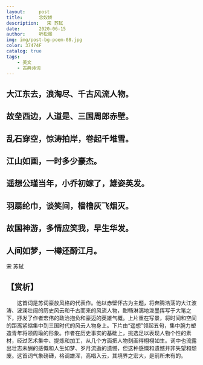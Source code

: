```yaml
---
layout:     post
title:      念奴娇
description:   宋 苏轼
date:       2020-06-15
author:     听松阁
img: img/post-bg-poem-08.jpg
color: 37474F
catalog: true
tags:
    - 美文
    - 古典诗词
---
```


## 大江东去，浪淘尽、千古风流人物。
## 故垒西边，人道是、三国周郎赤壁。
## 乱石穿空，惊涛拍岸，卷起千堆雪。
## 江山如画，一时多少豪杰。

## 遥想公瑾当年，小乔初嫁了，雄姿英发。
## 羽扇纶巾，谈笑间，樯橹灰飞烟灭。
## 故国神游，多情应笑我，早生华发。
## 人间如梦，一樽还酹江月。

宋 苏轼

## 【赏析】
　　这首词是苏词豪放风格的代表作。他以赤壁怀古为主题，将奔腾浩荡的大江波涛、波澜壮阔的历史风云和千古而来的风流人物，酣畅淋漓地泼墨挥写于大笔之下，抒发了作者宏伟的政治抱负和豪迈的英雄气概。上片重在写景，将时间和空间的距离紧缩集中到三国时代的风云人物身上。下片由“遥想”领起五句，集中腕力塑造青年将领周瑜的形象。作者在历史事实的基础上，挑选足以表现人物个性的素材，经过艺术集中、提炼和加工，从几个方面把人物刻画得栩栩如生。词中也流露出壮志未酬的感慨和人生如梦、岁月流逝的遗憾，但这种感慨和遗憾并非失望和颓废。这首词气象磅礴，格调雄浑，高唱入云，其境界之宏大，是前所未有的。
  

